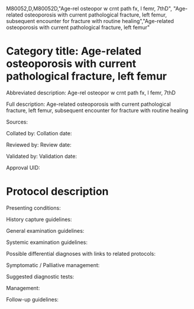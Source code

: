 M80052,D,M80052D,"Age-rel osteopor w crnt path fx, l femr, 7thD", "Age-related osteoporosis with current pathological fracture, left femur, subsequent encounter for fracture with routine healing","Age-related osteoporosis with current pathological fracture, left femur"
# Category title: Age-related osteoporosis with current pathological fracture, left femur

Abbreviated description: Age-rel osteopor w crnt path fx, l femr, 7thD

Full description: Age-related osteoporosis with current pathological fracture, left femur, subsequent encounter for fracture with routine healing

Sources:

Collated by:
Collation date:

Reviewed by:
Review date:

Validated by:
Validation date:

Approval UID:

# Protocol description

Presenting conditions:

History capture guidelines:

General examination guidelines:

Systemic examination guidelines:

Possible differential diagnoses with links to related protocols:

Symptomatic / Palliative management:

Suggested diagnostic tests:

Management:

Follow-up guidelines:
